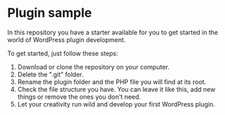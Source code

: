 # Plugin sample

In this repository you have a starter available for you to get started in the world of WordPress plugin development.

To get started, just follow these steps:

1. Download or clone the repository on your computer.
2. Delete the ".git" folder.
3. Rename the plugin folder and the PHP file you will find at its root.
4. Check the file structure you have. You can leave it like this, add new things or remove the ones you don't need.
5. Let your creativity run wild and develop your first WordPress plugin.